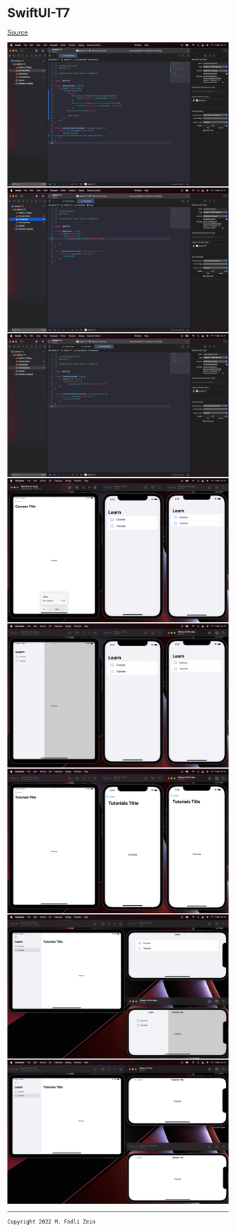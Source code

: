 # SwiftUI-T7
 
[Source](https://designcode.io/swiftui-handbook-sidebar)

<pre>
<img src="preview/example1.png">
<img src="preview/example2.png">
<img src="preview/example3.png">
<img src="preview/example4.png">
<img src="preview/example5.png">
<img src="preview/example6.png">
<img src="preview/example7.png">
<img src="preview/example8.png">
</pre>

---

```
Copyright 2022 M. Fadli Zein
```
